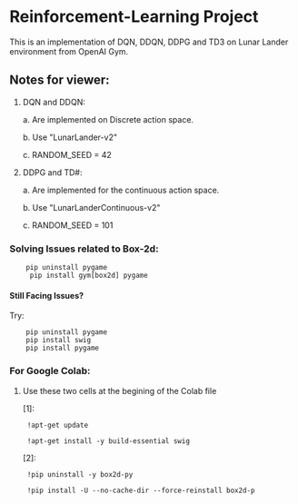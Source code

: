 # Reinforcement-Learning Project

This is an implementation of DQN, DDQN, DDPG and TD3 on Lunar Lander environment from OpenAI Gym.

## Notes for viewer:
1. DQN and DDQN:
   
   a. Are implemented on Discrete action space.
   
   b. Use "LunarLander-v2"
   
   c. RANDOM_SEED = 42

2. DDPG and TD#:
   
   a. Are implemented for the continuous action space.
   
   b. Use "LunarLanderContinuous-v2"
   
   c. RANDOM_SEED = 101


### Solving Issues related to Box-2d: 
        pip uninstall pygame
         pip install gym[box2d] pygame
#### Still Facing Issues?

Try:
    
        pip uninstall pygame
        pip install swig
        pip install pygame


### For Google Colab:

1. Use these two cells at the begining of the Colab file
   
   [1]: 
        
        !apt-get update

        !apt-get install -y build-essential swig
   
   [2]: 
   
        !pip uninstall -y box2d-py
        
        !pip install -U --no-cache-dir --force-reinstall box2d-p
